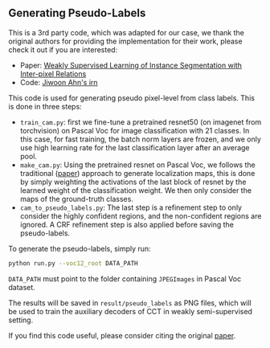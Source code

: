 

## Generating Pseudo-Labels

This is a 3rd party code, which was adapted for our case, we thank the original authors for 
providing the implementation for their work, please check it out if you are interested:
* Paper: [Weakly Supervised Learning of Instance Segmentation with Inter-pixel Relations](https://arxiv.org/abs/1904.05044)
* Code: [Jiwoon Ahn's irn](https://github.com/jiwoon-ahn/irn)

This code is used for generating pseudo pixel-level from class labels. This is done in three steps:

* `train_cam.py`: first we fine-tune a pretrained resnet50 (on imagenet from torchvision) on Pascal Voc for image classification
with 21 classes. In this case, for fast training, the batch norm layers are frozen, and we only use high learning rate for the last classification
layer after an average pool.
* `make_cam.py`: Using the pretrained resnet on Pascal Voc, we follows the traditional
([paper](https://arxiv.org/pdf/1512.04150.pdf)) approach to generate localization maps, this is done
by simply weighting the activations of the last block of resnet by the learned weight of the classification weight.
We then only consider the maps of the ground-truth classes.
* `cam_to_pseudo_labels.py`: The last step is a refinement step to only consider the highly confident regions, and the non-confident regions
are ignored. A CRF refinement step is also applied before saving the pseudo-labels.



To generate the pseudo-labels, simply run:

```bash
python run.py --voc12_root DATA_PATH
```

`DATA_PATH` must point to the folder containing `JPEGImages` in Pascal Voc dataset.

The results will be saved in `result/pseudo_labels` as PNG files, which will be used to train the auxiliary decoders of CCT
in weakly semi-supervised setting.

If you find this code useful, please consider citing the original [paper]((https://arxiv.org/abs/1904.05044)).